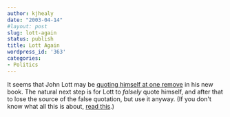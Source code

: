 ```yaml
---
author: kjhealy
date: "2003-04-14"
#layout: post
slug: lott-again
status: publish
title: Lott Again
wordpress_id: '363'
categories:
- Politics
---
```


It seems that John Lott may be [quoting himself at one remove](http://www.cse.unsw.edu.au/~lambert/guns/lott98update3.html#2003-04-14 "John Lott's Mysterious Survey") in his new book. The natural next step is for Lott to *falsely* quote himself, and after that to lose the source of the false quotation, but use it anyway. (If you don't know what all this is about, [read this](http://www.cse.unsw.edu.au/~lambert/guns/lott98update3.html).)

